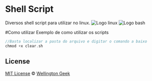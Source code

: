 # Shell Script
Diversos shell script para utilizar no linux.
![Logo linux](http://crunchadeal.com/wp-content/uploads/2014/09/Linux-logo.png)
![Logo bash](http://blog.techhysahil.com/wp-content/uploads/2016/01/Bash_Scripting.jpeg)

#Como utilizar
Exemplo de como utilizar os scripts
```c
//Basta localizar a pasta do arquivo e digitar o comando a baixo
chmod +x clear.sh
```
## License
[MIT License](https://opensource.org/licenses/MIT) © [Wellington Geek](http://wellingtongeek.com/)
